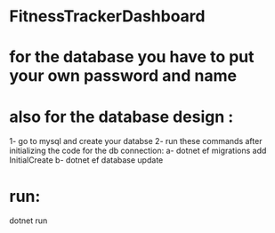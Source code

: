 # FitnessTrackerDashboard

# for the database you have to put your own password and name

# also for the database design : 
1- go to mysql and create your databse
2- run these commands after initializing the code for the db connection: 
  a- dotnet ef migrations add InitialCreate
  b- dotnet ef database update

# run:
dotnet run
